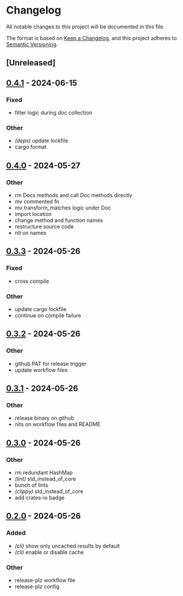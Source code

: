 # Changelog
All notable changes to this project will be documented in this file.

The format is based on [Keep a Changelog](https://keepachangelog.com/en/1.0.0/),
and this project adheres to [Semantic Versioning](https://semver.org/spec/v2.0.0.html).

## [Unreleased]

## [0.4.1](https://github.com/rnbguy/cargo-languagetool/compare/v0.4.0...v0.4.1) - 2024-06-15

### Fixed
- filter logic during doc collection

### Other
- *(deps)* update lockfile
- cargo format

## [0.4.0](https://github.com/rnbguy/cargo-languagetool/compare/v0.3.3...v0.4.0) - 2024-05-27

### Other
- rm Docs methods and call Doc methods directly
- mv commented fn
- mv transform_matches logic under Doc
- import location
- change method and function names
- restructure source code
- nit on names

## [0.3.3](https://github.com/rnbguy/cargo-languagetool/compare/v0.3.2...v0.3.3) - 2024-05-26

### Fixed
- cross compile

### Other
- update cargo lockfile
- continue on compile failure

## [0.3.2](https://github.com/rnbguy/cargo-languagetool/compare/v0.3.1...v0.3.2) - 2024-05-26

### Other
- github PAT for release trigger
- update workflow files

## [0.3.1](https://github.com/rnbguy/cargo-languagetool/compare/v0.3.0...v0.3.1) - 2024-05-26

### Other
- release binary on github
- nits on workflow files and README

## [0.3.0](https://github.com/rnbguy/cargo-languagetool/compare/v0.2.0...v0.3.0) - 2024-05-26

### Other
- rm redundant HashMap
- *(lint)* std_instead_of_core
- bunch of lints
- *(clippy)* std_instead_of_core
- add crates-io badge

## [0.2.0](https://github.com/rnbguy/cargo-languagetool/compare/v0.1.0...v0.2.0) - 2024-05-26

### Added
- *(cli)* show only uncached results by default
- *(cli)* enable or disable cache

### Other
- release-plz workflow file
- release-plz config
